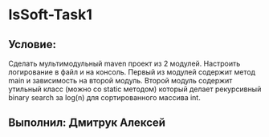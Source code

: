 # IsSoft-Task1
## Условие:
Сделать мультимодульный maven проект из 2 модулей. Настроить логирование в файл и на консоль.
Первый из модулей содержит метод main и зависимость на второй модуль.
Второй модуль содержит утильный класс (можно со static методом) который делает рекурсивный binary search за log(n) для сортированного массива int.

## Выполнил: Дмитрук Алексей

